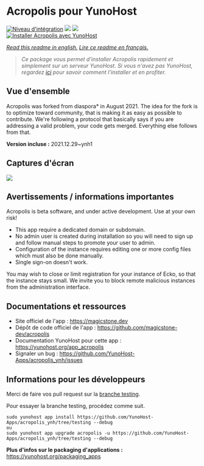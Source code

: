 # Acropolis pour YunoHost

[![Niveau d'intégration](https://dash.yunohost.org/integration/acropolis.svg)](https://dash.yunohost.org/appci/app/acropolis) ![](https://ci-apps.yunohost.org/ci/badges/acropolis.status.svg) ![](https://ci-apps.yunohost.org/ci/badges/acropolis.maintain.svg)  
[![Installer Acropolis avec YunoHost](https://install-app.yunohost.org/install-with-yunohost.svg)](https://install-app.yunohost.org/?app=acropolis)

*[Read this readme in english.](./README.md)*
*[Lire ce readme en français.](./README_fr.md)*

> *Ce package vous permet d'installer Acropolis rapidement et simplement sur un serveur YunoHost.
Si vous n'avez pas YunoHost, regardez [ici](https://yunohost.org/#/install) pour savoir comment l'installer et en profiter.*

## Vue d'ensemble

Acropolis was forked from diaspora* in August 2021. The idea for the fork is to optimize toward community, that is making it as easy as possible to contribute. We're following a protocol that basically says if you are addressing a valid problem, your code gets merged. Everything else follows from that.


**Version incluse :** 2021.12.29~ynh1



## Captures d'écran

![](./doc/screenshots/example.jpg)

## Avertissements / informations importantes

Acropolis is beta software, and under active development. Use at your own risk!

* This app require a dedicated domain or subdomain.
* No admin user is created during installation so you will need to sign up and follow manual steps to promote your user to admin.
* Configuration of the instance requires editing one or more config files which must also be done manually.
* Single sign-on doesn't work.

You may wish to close or limit registration for your instance of Ecko, so that the instance stays small. We invite you to block remote malicious instances from the administration interface.

## Documentations et ressources

* Site officiel de l'app : https://magicstone.dev
* Dépôt de code officiel de l'app : https://github.com/magicstone-dev/acropolis
* Documentation YunoHost pour cette app : https://yunohost.org/app_acropolis
* Signaler un bug : https://github.com/YunoHost-Apps/acropolis_ynh/issues

## Informations pour les développeurs

Merci de faire vos pull request sur la [branche testing](https://github.com/YunoHost-Apps/acropolis_ynh/tree/testing).

Pour essayer la branche testing, procédez comme suit.
```
sudo yunohost app install https://github.com/YunoHost-Apps/acropolis_ynh/tree/testing --debug
ou
sudo yunohost app upgrade acropolis -u https://github.com/YunoHost-Apps/acropolis_ynh/tree/testing --debug
```

**Plus d'infos sur le packaging d'applications :** https://yunohost.org/packaging_apps